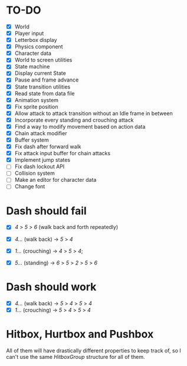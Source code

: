 # TO-DO

- [x] World
- [x] Player input
- [x] Letterbox display
- [x] Physics component
- [x] Character data
- [x] World to screen utilities
- [x] State machine
- [x] Display current State
- [x] Pause and frame advance
- [x] State transition utilities
- [x] Read state from data file
- [x] Animation system
- [x] Fix sprite position
- [x] Allow attack to attack transition without an Idle frame in between
- [x] Incorporate every standing and crouching attack
- [x] Find a way to modify movement based on action data
- [x] Chain attack modifier
- [x] Buffer system
- [x] Fix dash after forward walk
- [x] Fix attack input buffer for chain attacks
- [x] Implement jump states
- [ ] Fix dash lockout API
- [ ] Collision system
- [ ] Make an editor for character data
- [ ] Change font

# Dash should fail
- [x] *4* > *5* > *6* (walk back and forth repeatedly)
- [x] *4...* (walk back) ->  *5* > *4*
- [x] *1...* (crouching) ->  *4* > *5* > *4*;
- [x] *5...* (standing) -> *6* > *5* > *2* > *5* > *6*


# Dash should work
- [x] *4...* (walk back) ->  *5* > *4* > *5* > *4*
- [x] *1...* (crouching) ->  *5* > *4* > *5* > *4*

# Hitbox, Hurtbox and Pushbox

All of them will have drastically different properties to keep track of, so I can't
use the same *HitboxGroup* structure for all of them.

